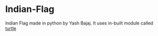 # Indian-Flag
Indian Flag made in python by Yash Bajaj.
It uses in-built module called <a href="https://docs.python.org/3/library/turtle.html">turtle<a>
